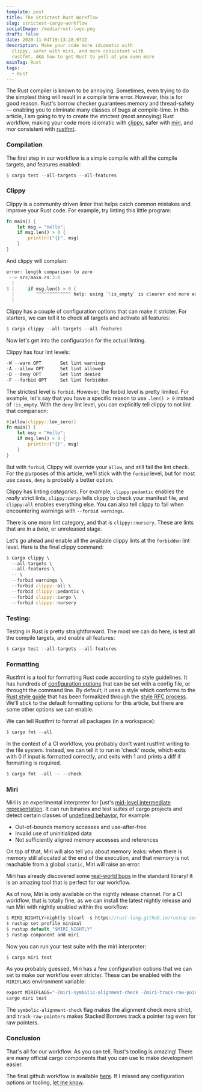 ```yaml
---
template: post
title: The Strictest Rust Workflow
slug: strictest-cargo-workflow
socialImage: /media/rust-logo.png
draft: false
date: 2020-11-04T19:13:28.971Z
description: Make your code more idiomatic with
  clippy, safer with miri, and more consistent with
  rustfmt. AKA how to get Rust to yell at you even more
mainTag: Rust
tags:
  - Rust
---
```

The Rust compiler is known to be annoying. Sometimes, even trying to do the simplest thing will result in a compile time error. However, this is for good reason. Rust's borrow checker guarantees memory and thread-safety — enabling you to eliminate many classes of bugs at compile-time. In this article, I am going to try to create the strictest (most annoying) Rust workflow, making your code more idiomatic with [clippy](#clippy), safer with [miri](#miri), and mor consistent with [rustfmt](#formatting).

### Compilation

The first step in our workflow is a simple compile with all the compile targets, and features enabled:
```rust
$ cargo test --all-targets --all-features
```


### Clippy

Clippy is a community driven linter that helps catch common mistakes and improve your Rust code. For example, try linting this little program:
```rust
fn main() {
    let msg = "Hello";
    if msg.len() > 0 {
        println!("{}", msg)
    }
}
```
And clippy will complain:
```rust
error: length comparison to zero
 --> src/main.rs:3:8
  |
3 |     if msg.len() > 0 {
  |        ^^^^^^^^^^^^^ help: using `!is_empty` is clearer and more explicit: `!msg.is_empty()`
  |
```
Clippy has a couple of configuration options that can make it stricter. For starters, we can tell it to check all targets and activate all features:
```rust
$ cargo clippy --all-targets --all-features
```
Now let's get into the configuration for the actual linting. 

Clippy has four lint levels:
```rust
-W --warn OPT       Set lint warnings
-A --allow OPT      Set lint allowed
-D --deny OPT       Set lint denied
-F --forbid OPT     Set lint forbidden
```
The strictest level is `forbid`. However, the forbid level is pretty limited. For example, let's say that you have a specific reason to use `.len() > 0` instead of `!is_empty`. With the `deny` lint level, you can explicitly tell clippy to not lint that comparison:
```rust
#[allow(clippy::len_zero)]
fn main() {
    let msg = "Hello";
    if msg.len() > 0 {
        println!("{}", msg)
    }
}
```
But with `forbid`, Clippy will override your `allow`, and still fail the lint check. For the purposes of this article, we'll stick with the `forbid` level, but for most use cases, `deny` is probably a better option. 

Clippy has linting *categories*. For example, `clippy:pedantic` enables the *really* strict lints, `clippy:cargo` tells clippy to check your manifest file, and `clippy:all` enables everything else. You can also tell clippy to fail when encountering warnings with `--forbid warnings`.

There is one more lint category, and that is `clippy::nursery`. These are lints that are in a *beta*, or unreleased stage.

Let's go ahead and enable all the available clippy lints at the `forbidden` lint level. Here is the final clippy command:
```rust
$ cargo clippy \
  --all-targets \
  --all-features \
  -- \
  --forbid warnings \
  --forbid clippy::all \
  --forbid clippy::pedantic \
  --forbid clippy::cargo \
  --forbid clippy::nursery
```

### Testing:

Testing in Rust is pretty straightforward. The most we can do here, is test all the compile targets, and enable all features:
```rust
$ cargo test --all-targets --all-features
```

### Formatting

Rustfmt is a tool for formatting Rust code according to style guidelines. It has hundreds of [configuration options](https://github.com/rust-lang/rustfmt/blob/master/Configurations.md) that can be set with a config file, or throught the command line. By default, it uses a style which conforms to the [Rust style guide](https://github.com/rust-dev-tools/fmt-rfcs/blob/master/guide/guide.md) that has been formalized through the [style RFC
process](https://github.com/rust-dev-tools/fmt-rfcs). We'll stick to the default formatting options for this article, but there are some other options we can enable. 

We can tell Rustfmt to format all packages (in a workspace):
```rust
$ cargo fmt --all
```

In the context of a CI workflow, you probably don't want rustfmt writing to the file system. Instead, we can tell it to run in 'check' mode, which exits with 0 if input is formatted correctly, and exits with 1 and prints a diff if formatting is required.
```rust
$ cargo fmt --all -- --check
```

### Miri

Miri is an experimental interpreter for [ust's
[mid-level intermediate representation](https://github.com/rust-lang/rfcs/blob/master/text/1211-mir.md).  It can run binaries and
test suites of cargo projects and detect certain classes of
[undefined behavior](https://doc.rust-lang.org/reference/behavior-considered-undefined.html),
for example:

* Out-of-bounds memory accesses and use-after-free
* Invalid use of uninitialized data
* Not sufficiently aligned memory accesses and references

On top of that, Miri will also tell you about memory leaks: when there is memory
still allocated at the end of the execution, and that memory is not reachable
from a global `static`, Miri will raise an error.

Miri has already discovered some [real-world bugs](https://github.com/rust-lang/miri/blob/master/README.md#bugs-found-by-miri) in the standard library! It is an amazing tool that is perfect for our workflow.

As of now, Miri is only available on the nightly release channel. For a CI workflow, that is totally fine, as we can install the latest nightly release and run Miri with nightly enabled within the workflow:
```rust
$ MIRI_NIGHTLY=nightly-$(curl -s https://rust-lang.github.io/rustup-components-history/x86_64-unknown-linux-gnu/miri)
$ rustup set profile minimal
$ rustup default "$MIRI_NIGHTLY"
$ rustup component add miri
```

Now you can run your test suite with the miri interpreter:
```rust
$ cargo miri test
```

As you probably guessed, Miri has a few configuration options that we can set to make our workflow even stricter. These can be enabled with the `MIRIFLAGS` environment variable:
```rust
export MIRIFLAGS="-Zmiri-symbolic-alignment-check -Zmiri-track-raw-pointers"
cargo miri test
```

The `symbolic-alignment-check` flag makes the alignment check more strict, and `track-raw-pointers` makes Stacked Borrows track a pointer tag even for raw pointers.

### Conclusion

That's all for our workflow. As you can tell, Rust's tooling is amazing! There are many official cargo components that you can use to make development easier. 

The final github workflow is available [here](http://todo.io). If I missed any configuration options or tooling, [let me know](javascript:document.body.scrollIntoView(false)).
